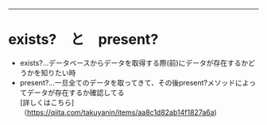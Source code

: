 
***

# exists?　と　present?
- exists?...データベースからデータを取得する際(前)にデータが存在するかどうかを知りたい時 
- present?...一旦全てのデータを取ってきて、その後present?メソッドによってデータが存在するか確認してる   
[詳しくはこちら]（https://qiita.com/takuyanin/items/aa8c1d82ab14f1827a6a)


